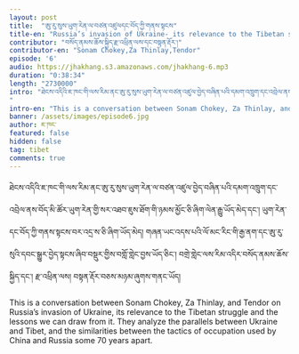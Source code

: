 ```yaml
---
layout: post
title:  "ཨུ་རུ་སུས་ཡུག་རེན་ལ་བཙན་འཛུལདང་བོད་ཀྱི་གནས་སྟངས"
title-en: "Russia’s invasion of Ukraine- its relevance to the Tibetan struggle"
contributor: "བསོད་ནམས་ཆོས་སྐྱིད་རྫ་འཕྲིན་ལས་དང་བསྟན་རྡོར་།"
contributor-en: "Sonam Chokey,Za Thinlay,Tendor"
episode: '6'
audio: https://jhakhang.s3.amazonaws.com/jhakhang-6.mp3
duration: "0:38:34"
length: "2730000"
intro: "ཐེངས་འདིའི་ཇ་ཁང་གི་ལས་རིམ་ནང་ཨུ་རུ་སུས་ཡུག་རེན་ལ་བཙན་འཛུལ་བྱེད་བཞིན་པའི་དམག་འཁྲུག་དང་འབྲེལ་ནས་བོད་མི་ཚོར་ཡུག་རེན་གྱི་སར་འཐབ་ཇུས་ཐོག་གི་ཉམས་མྱོང་ཅི་ཞིག་ལེན་རྒྱུ་ཡོད་མེད་དང་། ཡུག་རེན་དང་བོད་ཀྱི་གནས་སྟངས་བར་འདྲ་ས་ཅི་ཞིག་ཡོད་མེད། གཞན་ཡང་འདས་པའི་ལོ་མང་རིང་གི་རྒྱ་ནག་དང་ཨུ་རུ་སུའི་དབང་སྒྱུར་བྱེད་སྟངས་ཞིབ་བསྡུར་གྱིས་བགློ་གླེང་བྱས་ཡོད་ཅིང་། བགྲེ་གླེང་ལས་རིམ་འདིར་བསོད་ནམས་ཆོས་སྐྱིད་དང་། རྫ་འཕྲིན་ལས། བསྟན་རྡོར་བཅས་མཉམ་ཞུགས་གནང་ཡོད།
"
intro-en: "This is a conversation between Sonam Chokey, Za Thinlay, and Tendor on Russia’s invasion of Ukraine, its relevance to the Tibetan struggle and the lessons we can draw from it. They analyze the parallels between Ukraine and Tibet, and the similarities between the tactics of occupation used by China and Russia some 70 years apart."
banner: /assets/images/episode6.jpg
author: ཇ་ཁང་
featured: false
hidden: false
tag: tibet
comments: true
---
```

ཐེངས་འདིའི་ཇ་ཁང་གི་ལས་རིམ་ནང་ཨུ་རུ་སུས་ཡུག་རེན་ལ་བཙན་འཛུལ་བྱེད་བཞིན་པའི་དམག་འཁྲུག་དང་འབྲེལ་ནས་བོད་མི་ཚོར་ཡུག་རེན་གྱི་སར་འཐབ་ཇུས་ཐོག་གི་ཉམས་མྱོང་ཅི་ཞིག་ལེན་རྒྱུ་ཡོད་མེད་དང་། ཡུག་རེན་དང་བོད་ཀྱི་གནས་སྟངས་བར་འདྲ་ས་ཅི་ཞིག་ཡོད་མེད། གཞན་ཡང་འདས་པའི་ལོ་མང་རིང་གི་རྒྱ་ནག་དང་ཨུ་རུ་སུའི་དབང་སྒྱུར་བྱེད་སྟངས་ཞིབ་བསྡུར་གྱིས་བགློ་གླེང་བྱས་ཡོད་ཅིང་། བགྲེ་གླེང་ལས་རིམ་འདིར་བསོད་ནམས་ཆོས་སྐྱིད་དང་། རྫ་འཕྲིན་ལས། བསྟན་རྡོར་བཅས་མཉམ་ཞུགས་གནང་ཡོད།   

This is a conversation between Sonam Chokey, Za Thinlay, and Tendor on Russia’s invasion of Ukraine, its relevance to the Tibetan struggle and the lessons we can draw from it. They analyze the parallels between Ukraine and Tibet, and the similarities between the tactics of occupation used by China and Russia some 70 years apart.

